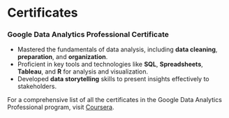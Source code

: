 # **Certificates**

### Google Data Analytics Professional Certificate

- Mastered the fundamentals of data analysis, including **data cleaning**, **preparation**, and **organization**.
- Proficient in key tools and technologies like **SQL**, **Spreadsheets**, **Tableau**, and **R** for analysis and visualization.
- Developed **data storytelling** skills to present insights effectively to stakeholders.

For a comprehensive list of all the certificates in the Google Data Analytics Professional program, visit [Coursera](https://www.coursera.org/professional-certificates/google-data-analytics).
